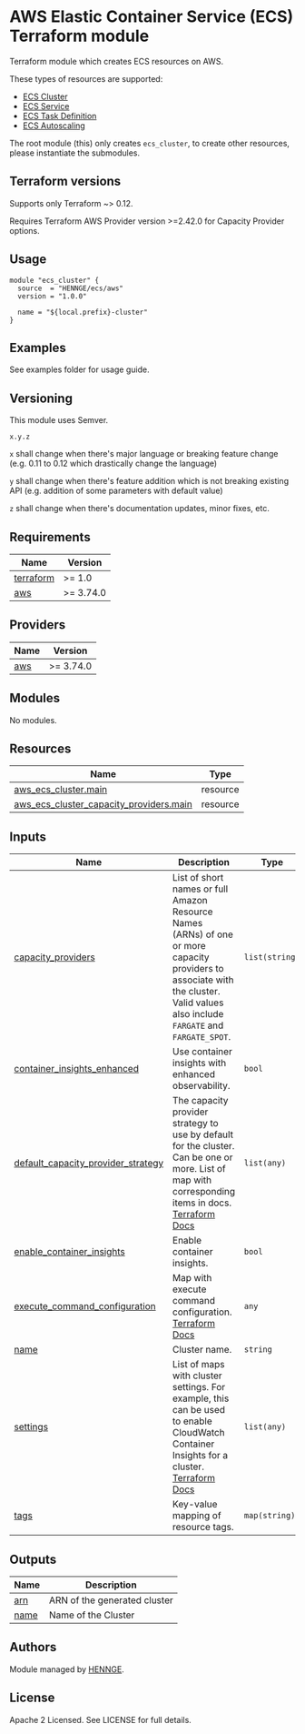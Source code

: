 # AWS Elastic Container Service (ECS) Terraform module

Terraform module which creates ECS resources on AWS.

These types of resources are supported:

* [ECS Cluster](https://github.com/HENNGE/terraform-aws-ecs)
* [ECS Service](https://github.com/HENNGE/terraform-aws-ecs/tree/main/modules/core/service)
* [ECS Task Definition](https://github.com/HENNGE/terraform-aws-ecs/tree/main/modules/core/task)
* [ECS Autoscaling](https://github.com/HENNGE/terraform-aws-ecs/tree/main/modules/autoscaling)

The root module (this) only creates `ecs_cluster`, to create other resources, please instantiate the submodules.

## Terraform versions

Supports only Terraform ~> 0.12.

Requires Terraform AWS Provider version >=2.42.0 for Capacity Provider options.

## Usage

```hcl
module "ecs_cluster" {
  source  = "HENNGE/ecs/aws"
  version = "1.0.0"

  name = "${local.prefix}-cluster"
}
```

## Examples

See examples folder for usage guide.

## Versioning

This module uses Semver.

`x.y.z`

`x` shall change when there's major language or breaking feature change (e.g. 0.11 to 0.12 which drastically change the language)

`y` shall change when there's feature addition which is not breaking existing API (e.g. addition of some parameters with default value)

`z` shall change when there's documentation updates, minor fixes, etc.

<!-- BEGINNING OF PRE-COMMIT-TERRAFORM DOCS HOOK -->
## Requirements

| Name | Version |
|------|---------|
| <a name="requirement_terraform"></a> [terraform](#requirement\_terraform) | >= 1.0 |
| <a name="requirement_aws"></a> [aws](#requirement\_aws) | >= 3.74.0 |

## Providers

| Name | Version |
|------|---------|
| <a name="provider_aws"></a> [aws](#provider\_aws) | >= 3.74.0 |

## Modules

No modules.

## Resources

| Name | Type |
|------|------|
| [aws_ecs_cluster.main](https://registry.terraform.io/providers/hashicorp/aws/latest/docs/resources/ecs_cluster) | resource |
| [aws_ecs_cluster_capacity_providers.main](https://registry.terraform.io/providers/hashicorp/aws/latest/docs/resources/ecs_cluster_capacity_providers) | resource |

## Inputs

| Name | Description | Type | Default | Required |
|------|-------------|------|---------|:--------:|
| <a name="input_capacity_providers"></a> [capacity\_providers](#input\_capacity\_providers) | List of short names or full Amazon Resource Names (ARNs) of one or more capacity providers to associate with the cluster. Valid values also include `FARGATE` and `FARGATE_SPOT`. | `list(string)` | `null` | no |
| <a name="input_container_insights_enhanced"></a> [container\_insights\_enhanced](#input\_container\_insights\_enhanced) | Use container insights with enhanced observability. | `bool` | `false` | no |
| <a name="input_default_capacity_provider_strategy"></a> [default\_capacity\_provider\_strategy](#input\_default\_capacity\_provider\_strategy) | The capacity provider strategy to use by default for the cluster. Can be one or more. List of map with corresponding items in docs. [Terraform Docs](https://registry.terraform.io/providers/hashicorp/aws/latest/docs/resources/ecs_cluster#default_capacity_provider_strategy) | `list(any)` | `[]` | no |
| <a name="input_enable_container_insights"></a> [enable\_container\_insights](#input\_enable\_container\_insights) | Enable container insights. | `bool` | `false` | no |
| <a name="input_execute_command_configuration"></a> [execute\_command\_configuration](#input\_execute\_command\_configuration) | Map with execute command configuration. [Terraform Docs](https://registry.terraform.io/providers/hashicorp/aws/latest/docs/resources/ecs_cluster#execute_command_configuration) | `any` | `null` | no |
| <a name="input_name"></a> [name](#input\_name) | Cluster name. | `string` | n/a | yes |
| <a name="input_settings"></a> [settings](#input\_settings) | List of maps with cluster settings. For example, this can be used to enable CloudWatch Container Insights for a cluster. [Terraform Docs](https://registry.terraform.io/providers/hashicorp/aws/latest/docs/resources/ecs_cluster#setting) | `list(any)` | `[]` | no |
| <a name="input_tags"></a> [tags](#input\_tags) | Key-value mapping of resource tags. | `map(string)` | `{}` | no |

## Outputs

| Name | Description |
|------|-------------|
| <a name="output_arn"></a> [arn](#output\_arn) | ARN of the generated cluster |
| <a name="output_name"></a> [name](#output\_name) | Name of the Cluster |
<!-- END OF PRE-COMMIT-TERRAFORM DOCS HOOK -->


## Authors

Module managed by [HENNGE](https://github.com/HENNGE).

## License

Apache 2 Licensed. See LICENSE for full details.
